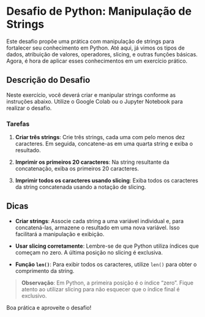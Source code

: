 # Desafio de Python: Manipulação de Strings

Este desafio propõe uma prática com manipulação de strings para fortalecer seu conhecimento em Python. Até aqui, já vimos os tipos de dados, atribuição de valores, operadores, slicing, e outras funções básicas. Agora, é hora de aplicar esses conhecimentos em um exercício prático.

## Descrição do Desafio

Neste exercício, você deverá criar e manipular strings conforme as instruções abaixo. Utilize o Google Colab ou o Jupyter Notebook para realizar o desafio.

### Tarefas

1. **Criar três strings**: Crie três strings, cada uma com pelo menos dez caracteres. Em seguida, concatene-as em uma quarta string e exiba o resultado.

2. **Imprimir os primeiros 20 caracteres**: Na string resultante da concatenação, exiba os primeiros 20 caracteres.

3. **Imprimir todos os caracteres usando slicing**: Exiba todos os caracteres da string concatenada usando a notação de slicing.

## Dicas

- **Criar strings**: Associe cada string a uma variável individual e, para concatená-las, armazene o resultado em uma nova variável. Isso facilitará a manipulação e exibição.
  
- **Usar slicing corretamente**: Lembre-se de que Python utiliza índices que começam no zero. A última posição no slicing é exclusiva.

- **Função `len()`**: Para exibir todos os caracteres, utilize `len()` para obter o comprimento da string.

> **Observação**: Em Python, a primeira posição é o índice “zero”. Fique atento ao utilizar slicing para não esquecer que o índice final é exclusivo.

Boa prática e aproveite o desafio!
